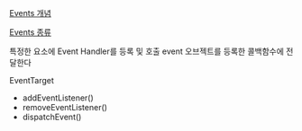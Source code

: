 [Events 개념](https://developer.mozilla.org/en-US/docs/Learn_web_development/Core/Scripting/Events)

[Events 종류](https://developer.mozilla.org/en-US/docs/Web/API/Document_Object_Model/Events)

특정한 요소에 Event Handler를 등록 및 호출
event 오브젝트를 등록한 콜백함수에 전달한다

EventTarget 
- addEventListener()
- removeEventListener()
- dispatchEvent()





